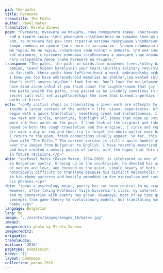 ```yaml
---
pid: the-paths
title: Пътеките
transtitle: The Paths
author: Pavel Matev
translator: Mirela Zaneva
poem: "Пътеките, пътеките на птиците, \nна полуделите треви, \nостанаха зад нас, уви!
  \nИ в твоите сълзи —\nпо ресниците.\n\nСамотното ни връщане \nне ще ни отведе далеч.
  \nО, те останаха без реч \nот страстни ветрове прегръщани.\n\nЖеланото спасение
  \nпри спомена се приюти \nи с него се загърна ти — \nедно невиждано видение.\n\nНе
  ме търси… Не ме търси… \nЗагинаха сами плачът и любовта. \nИ оня смях. И радостта.
  \nС пътеките, с пътеките отминаха.\n\nПонякога в зениците \nще пламнат с таен зов
  \nту изгорялата любов \nили пътеките на птиците."
transpoem: "The paths, the paths of birds,\nof maddened trees,\nthey have remained
  behind, \nand hidden barely\nin your tears.\n\nThis solitary return\nwill not return
  us far.\nOh, these paths have left\nwithout a word, embraced\nby ardent winds.\n\nAnd
  I know you too have embraced\nold memories as shelter,\na wanted salvation,\na sight
  that’s still unseen.\n\nDon’t look for me. Don’t look for me…\nlaments and love
  have died alone.\nAnd if you think about the laughter\nand that joy — it’s with
  the paths,\nwith the paths, they passed us by.\n\nOnly sometimes in your eyes,\na
  secret call will set alight\nperhaps the love that burned,\nperhaps the paths,\nthe
  paths of birds."
note: "<p>My initial steps in translating a given work are attempts to place the poem
  inside a larger context of the author’s life, views, experiences. Afterwards, I
  begin with a quick translation, something crude and instantaneous. I focus on the
  new text and circle, underline, highlight all ideas that come up until there is
  more ink than words on the page. I then look at the original and take on more edits
  based on both the rough translation and the original. I rinse and repeat quite a
  bit over a day or two and then try to forget the whole matter ever happened. When
  I return to the poem, fresh connections usually appear. So far, this is what I have
  done with “The Paths.” The current version is still a quite humble attempt to carry
  over the images from Bulgarian to English. I have recently memorized the poem fully
  and have created a memory palace of sorts, with the hopes that this will aid me
  in future revisions.</p>"
abio: "<p>Pavel Matev (Павел Матев, 1924–2006) is celebrated as one of the best lyricists
  in Bulgarian poetry. Growing up in the countryside, he devoted his work to the study
  of nature and love, and focused on the quiet, simple beauty of both. He is considered
  notoriously difficult to translate because his distinct melancholic tone is rooted
  in his rhyme patterns and heavily embedded in the minimalism and succinctness of
  his phrases.</p>"
tbio: "<p>As a psychology major, poetry has not been central to my academic pursuits.
  However, after taking Professor Taije Silverman’s class, my interest in translation
  and my connection with poetry has grown. Nowadays, most of my time goes to applying
  concepts from game theory to evolutionary models, but translating has become a favorite
  hobby.</p>"
language: Bulgarian
lang: bg
image: "../assets/images/images_16/matev.jpg"
image2:
imagecredit: photo by Mirela Zaneva
imagecredit2:
origaudio:
translaudio:
edition: '2016'
pagetype: submission
order: '11'
layout: poempage
collection: poems_2016
---
```

